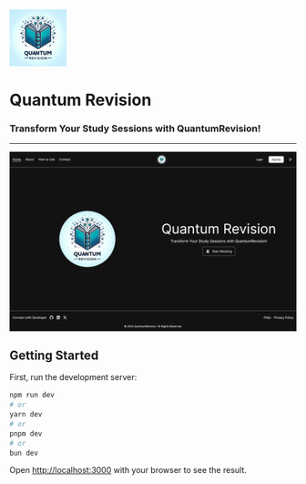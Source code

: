 <div>
  <img style="height: 100px; width: 100px;" src="/public/logo.jpeg" alt="Quantum Revision Logo" />
</div>

# Quantum Revision

### Transform Your Study Sessions with QuantumRevision!

<hr />

<div style="display:flex; flex-direction: row; justify-content: center; place-items: center;">
  <img style="height: 100%; width: 100%;" src="/public/assets/web_ss.png" alt="Quantum Revision Web App" />
<!--   <img style="height: 50%; width: 25%;" src="/public/assets/mobile_ss.jpg" alt="Quantum Revision Mobile App" /> -->
</div>

## Getting Started

First, run the development server:

```bash
npm run dev
# or
yarn dev
# or
pnpm dev
# or
bun dev
```

Open [http://localhost:3000](http://localhost:3000) with your browser to see the result.
